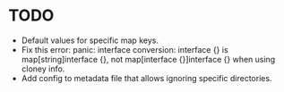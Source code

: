 # TODO

- Default values for specific map keys.
- Fix this error: panic: interface conversion: interface {} is map[string]interface {}, not map[interface {}]interface {} when using cloney info.
- Add config to metadata file that allows ignoring specific directories.

